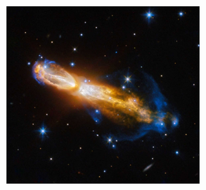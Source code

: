 <picture>
  <source media="(max-width: 799px)" srcset="https://raw.githubusercontent.com/razrabs-media/articles-test/podlodka-upd/podlodka/preview.jpg">
  <source media="(min-width: 800px)" srcset="https://raw.githubusercontent.com/razrabs-media/articles-test/masd/yandx-news-1-1/preview.jpg">
  <img src="https://raw.githubusercontent.com/6y6b/articles-test/test-o8/test2/3DF5D6EF-B814-4416-B942-C633A99EAC4E.jpeg" alt="Chris standing up holding his daughter Elva">
</picture>
